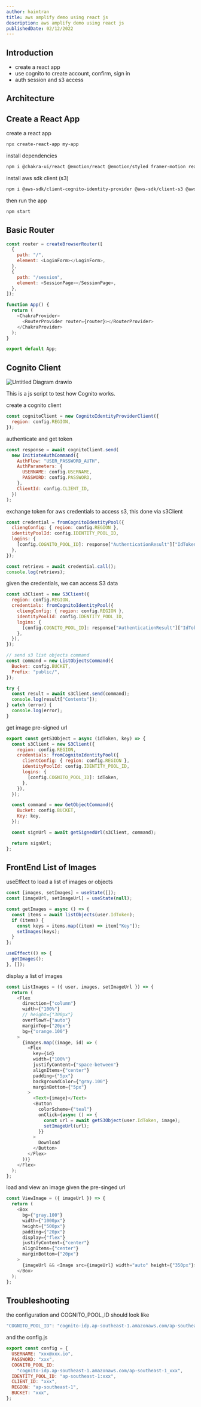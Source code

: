 ```yaml
---
author: haimtran
title: aws amplify demo using react js
description: aws amplify demo using react js
publishedDate: 02/12/2022
---
```


## Introduction

- create a react app
- use cognito to create account, confirm, sign in
- auth session and s3 access

## Architecture

## Create a React App

create a react app

```bash
npx create-react-app my-app
```

install dependencies

```bash
npm i @chakra-ui/react @emotion/react @emotion/styled framer-motion react-icons @chakra-ui/icons react-router-dom
```

install aws sdk client (s3)

```bash
npm i @aws-sdk/client-cognito-identity-provider @aws-sdk/client-s3 @aws-sdk/credential-providers @aws-sdk/s3-request-presigner
```

then run the app

```bash
npm start
```

## Basic Router

```js
const router = createBrowserRouter([
  {
    path: "/",
    element: <LoginForm></LoginForm>,
  },
  {
    path: "/session",
    element: <SessionPage></SessionPage>,
  },
]);

function App() {
  return (
    <ChakraProvider>
      <RouterProvider router={router}></RouterProvider>
    </ChakraProvider>
  );
}

export default App;
```

## Cognito Client

![Untitled Diagram drawio](https://user-images.githubusercontent.com/20411077/205415330-de02051c-9cc0-433d-bc47-72ca90255b78.png)

This is a js script to test how Cognito works.

create a cognito client

```js
const cognitoClient = new CognitoIdentityProviderClient({
  region: config.REGION,
});
```

authenticate and get token

```js
const response = await cognitoClient.send(
  new InitiateAuthCommand({
    AuthFlow: "USER_PASSWORD_AUTH",
    AuthParameters: {
      USERNAME: config.USERNAME,
      PASSWORD: config.PASSWORD,
    },
    ClientId: config.CLIENT_ID,
  })
);
```

exchange token for aws credentials to access s3, this done via s3Client

```js
const credential = fromCognitoIdentityPool({
  cliengConfig: { region: config.REGION },
  identityPoolId: config.IDENTITY_POOL_ID,
  logins: {
    [config.COGNITO_POOL_ID]: response["AuthenticationResult"]["IdToken"],
  },
});

const retrievs = await credential.call();
console.log(retrievs);
```

given the credentials, we can access S3 data

```js
const s3Client = new S3Client({
  region: config.REGION,
  credentials: fromCognitoIdentityPool({
    cliengConfig: { region: config.REGION },
    identityPoolId: config.IDENTITY_POOL_ID,
    logins: {
      [config.COGNITO_POOL_ID]: response["AuthenticationResult"]["IdToken"],
    },
  }),
});

// send s3 list objects command
const command = new ListObjectsCommand({
  Bucket: config.BUCKET,
  Prefix: "public/",
});

try {
  const result = await s3Client.send(command);
  console.log(result["Contents"]);
} catch (error) {
  console.log(error);
}
```

get image pre-signed url

```js
export const getS3Object = async (idToken, key) => {
  const s3Client = new S3Client({
    region: config.REGION,
    credentials: fromCognitoIdentityPool({
      clientConfig: { region: config.REGION },
      identityPoolId: config.IDENTITY_POOL_ID,
      logins: {
        [config.COGNITO_POOL_ID]: idToken,
      },
    }),
  });

  const command = new GetObjectCommand({
    Bucket: config.BUCKET,
    Key: key,
  });

  const signUrl = await getSignedUrl(s3Client, command);

  return signUrl;
};
```

## FrontEnd List of Images

useEffect to load a list of images or objects

```js
const [images, setImages] = useState([]);
const [imageUrl, setImageUrl] = useState(null);

const getImages = async () => {
  const items = await listObjects(user.IdToken);
  if (items) {
    const keys = items.map((item) => item["Key"]);
    setImages(keys);
  }
};

useEffect(() => {
  getImages();
}, []);
```

display a list of images

```js
const ListImages = ({ user, images, setImageUrl }) => {
  return (
    <Flex
      direction={"column"}
      width={"100%"}
      // height={"300px"}
      overflowY={"auto"}
      marginTop={"20px"}
      bg={"orange.100"}
    >
      {images.map((image, id) => (
        <Flex
          key={id}
          width={"100%"}
          justifyContent={"space-between"}
          alignItems={"center"}
          padding={"5px"}
          backgroundColor={"gray.100"}
          marginBottom={"5px"}
        >
          <Text>{image}</Text>
          <Button
            colorScheme={"teal"}
            onClick={async () => {
              const url = await getS3Object(user.IdToken, image);
              setImageUrl(url);
            }}
          >
            Download
          </Button>
        </Flex>
      ))}
    </Flex>
  );
};
```

load and view an image given the pre-singed url

```js
const ViewImage = ({ imageUrl }) => {
  return (
    <Box
      bg={"gray.100"}
      width={"1000px"}
      height={"500px"}
      padding={"20px"}
      display={"flex"}
      justifyContent={"center"}
      alignItems={"center"}
      marginBottom={"20px"}
    >
      {imageUrl && <Image src={imageUrl} width="auto" height={"350px"}></Image>}
    </Box>
  );
};
```

## Troubleshooting

the configuration and COGNITO_POOL_ID should look like

```js
"COGNITO_POOL_ID": "cognito-idp.ap-southeast-1.amazonaws.com/ap-southeast-1_xxx"
```

and the config.js

```js
export const config = {
  USERNAME: "xxx@xxx.io",
  PASSWORD: "xxx",
  COGNITO_POOL_ID:
    "cognito-idp.ap-southeast-1.amazonaws.com/ap-southeast-1_xxx",
  IDENTITY_POOL_ID: "ap-southeast-1:xxx",
  CLIENT_ID: "xxx",
  REGION: "ap-southeast-1",
  BUCKET: "xxx",
};
```
